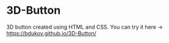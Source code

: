 # 3D-Button
3D button created using HTML and CSS.
You can try it here -> https://bdukov.github.io/3D-Button/
